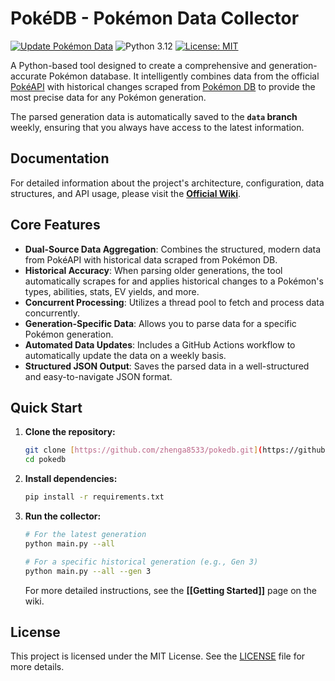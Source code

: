 # PokéDB - Pokémon Data Collector

[![Update Pokémon Data](https://github.com/zhenga8533/pokedb/actions/workflows/update-data.yaml/badge.svg)](https://github.com/zhenga8533/pokedb/actions/workflows/update-data.yaml)
![Python 3.12](https://img.shields.io/badge/python-3.12-blue.svg)
[![License: MIT](https://img.shields.io/badge/License-MIT-yellow.svg)](https://opensource.org/licenses/MIT)

A Python-based tool designed to create a comprehensive and generation-accurate Pokémon database. It intelligently combines data from the official [PokéAPI](https://pokeapi.co/) with historical changes scraped from [Pokémon DB](https://pokemondb.net/) to provide the most precise data for any Pokémon generation.

The parsed generation data is automatically saved to the **`data` branch** weekly, ensuring that you always have access to the latest information.

## Documentation

For detailed information about the project's architecture, configuration, data structures, and API usage, please visit the **[Official Wiki](https://github.com/zhenga8533/pokedb/wiki)**.

## Core Features

- **Dual-Source Data Aggregation**: Combines the structured, modern data from PokéAPI with historical data scraped from Pokémon DB.
- **Historical Accuracy**: When parsing older generations, the tool automatically scrapes for and applies historical changes to a Pokémon's types, abilities, stats, EV yields, and more.
- **Concurrent Processing**: Utilizes a thread pool to fetch and process data concurrently.
- **Generation-Specific Data**: Allows you to parse data for a specific Pokémon generation.
- **Automated Data Updates**: Includes a GitHub Actions workflow to automatically update the data on a weekly basis.
- **Structured JSON Output**: Saves the parsed data in a well-structured and easy-to-navigate JSON format.

## Quick Start

1.  **Clone the repository:**

    ```bash
    git clone [https://github.com/zhenga8533/pokedb.git](https://github.com/zhenga8533/pokedb.git)
    cd pokedb
    ```

2.  **Install dependencies:**

    ```bash
    pip install -r requirements.txt
    ```

3.  **Run the collector:**

    ```bash
    # For the latest generation
    python main.py --all

    # For a specific historical generation (e.g., Gen 3)
    python main.py --all --gen 3
    ```

    For more detailed instructions, see the **[[Getting Started]]** page on the wiki.

## License

This project is licensed under the MIT License. See the [LICENSE](LICENSE) file for more details.
